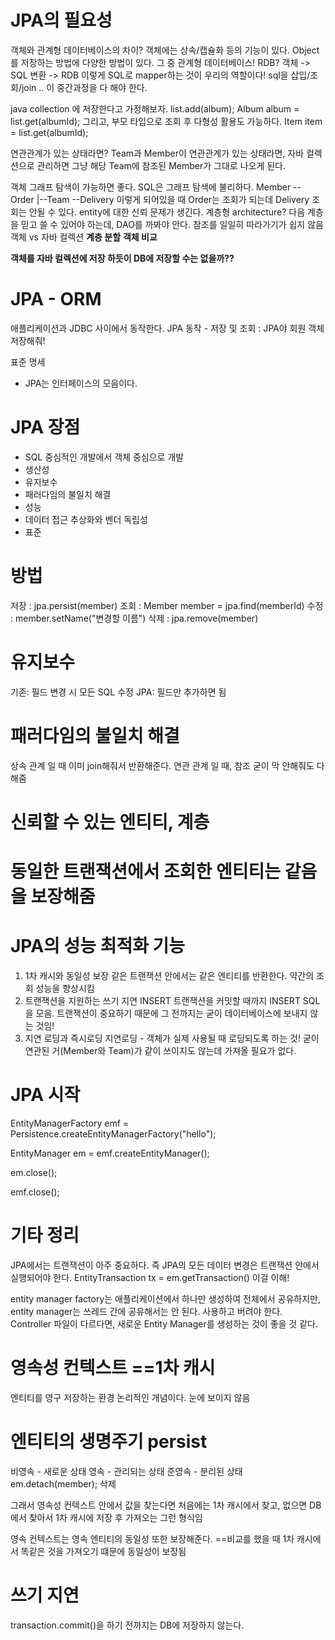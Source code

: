 # JPA의 필요성
객체와 관계형 데이터베이스의 차이?
객체에는 상속/캡슐화 등의 기능이 있다. 
Object를 저장하는 방법에 다양한 방법이 있다. 그 중 관계형 데이터베이스! RDB?
객체  ->  SQL 변환  ->  RDB 이렇게 SQL로 mapper하는 것이 우리의 역할이다!
sql을 삽입/조회/join .. 이 중간과정을 다 해야 한다.

java collection 에 저장한다고 가정해보자. 
list.add(album);
Album album = list.get(albumId);
그리고, 부모 타입으로 조회 후 다형성 활용도 가능하다.
Item item = list.get(albumId); 

연관관계가 있는 상태라면?
Team과 Member이 연관관계가 있는 상태라면, 자바 컬렉션으로 관리하면 그냥 해당 Team에 참조된 Member가 그대로 나오게 된다.

객체 그래프 탐색이 가능하면 좋다. 
SQL은 그래프 탐색에 불리하다. Member -- Order 
                             |--Team --Delivery 이렇게 되어있을 때 Order는 조회가 되는데 Delivery 조회는 안될 수 있다.
entity에 대한 신뢰 문제가 생긴다.
계층형 architecture? 다음 계층을 믿고 쓸 수 있어야 하는데, DAO를 까봐야 안다. 참조를 일일히 따라가기가 쉽지 않음
객체 vs 자바 컬렉션 **계층 분할** **객체 비교**

**객체를 자바 컬렉션에 저장 하듯이 DB에 저장할 수는 없을까??**


# JPA - ORM
애플리케이션과 JDBC 사이에서 동작한다.
JPA 동작 - 저장 및 조회 : JPA야 회원 객체 저장해줘!

표준 명세
- JPA는 인터페이스의 모음이다.

# JPA 장점
- SQL 중심적인 개발에서 객체 중심으로 개발
- 생산성
- 유지보수
- 패러다임의 불일치 해결
- 성능
- 데이터 접근 추상화와 벤더 독립성
- 표준

# 방법
저장 : jpa.persist(member)
조회 : Member member = jpa.find(memberId)
수정 : member.setName("변경할 이름")
삭제 : jpa.remove(member)

# 유지보수
기존: 필드 변경 시 모든 SQL 수정
JPA: 필드만 추가하면 됨

# 패러다임의 불일치 해결
상속 관계 일 때 이미 join해줘서 반환해준다.
연관 관계 일 때, 참조 굳이 막 안해줘도 다 해줌

# 신뢰할 수 있는 엔티티, 계층

# 동일한 트랜잭션에서 조회한 엔티티는 같음을 보장해줌

# JPA의 성능 최적화 기능
1. 1차 캐시와 동일성 보장
같은 트랜잭션 안에서는 같은 엔티티를 반환한다. 약간의 조회 성능을 향상시킴
2. 트랜잭션을 지원하는 쓰기 지연
INSERT
트랜잭션을 커밋할 때까지 INSERT SQL을 모음. 트랜잭션이 중요하기 때문에 그 전까지는 굳이 데이터베이스에 보내지 않는 것임!
3. 지연 로딩과 즉시로딩
지연로딩 - 객체가 실제 사용될 때 로딩되도록 하는 것! 
굳이 연관된 거(Member와 Team)가 같이 쓰이지도 않는데 가져올 필요가 없다.

# JPA 시작
EntityManagerFactory emf = Persistence.createEntityManagerFactory("hello");

EntityManager em = emf.createEntityManager();

em.close();

emf.close();

# 기타 정리
JPA에서는 트랜잭션이 아주 중요하다. 즉 JPA의 모든 데이터 변경은 트랜잭션 안에서 실행되어야 한다. EntityTransaction tx = em.getTransaction() 이걸 이해!

entity manager factory는 애플리케이션에서 하나만 생성하여 전체에서 공유하지만, entity manager는 쓰레드 간에 공유해서는 안 된다. 사용하고 버려야 한다.
Controller 파일이 다르다면, 새로운 Entity Manager를 생성하는 것이 좋을 것 같다.

# 영속성 컨텍스트 ==1차 캐시
엔티티를 영구 저장하는 환경
논리적인 개념이다. 눈에 보이지 않음

# 엔티티의 생명주기 persist
비영속 - 새로운 상태
영속 - 관리되는 상태
준영속 - 분리된 상태
em.detach(member);
삭제

그래서 영속성 컨텍스트 안에서 값을 찾는다면
처음에는 1차 캐시에서 찾고, 없으면 DB에서 찾아서 1차 캐시에 저장 후 가져오는 그런 형식임

영속 컨텍스트는 영속 엔티티의 동일성 또한 보장해준다.
==비교를 했을 때 1차 캐시에서 똑같은 것을 가져오기 떄문에 동일성이 보장됨

# 쓰기 지연
transaction.commit()을 하기 전까지는 DB에 저장하지 않는다.

# 